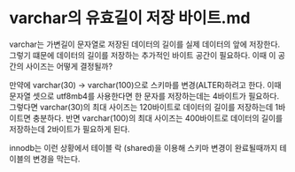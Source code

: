 # varchar의 유효길이 저장 바이트.md
varchar는 가변길이 문자열로 저장된 데이터의 길이를 실제 데이터의 앞에 저장한다. 
그렇기 떄문에 데이터의 길이를 저장하는 추가적인 바이트 공간이 필요하다. 
이때 이 공간의 사이즈는 어떻게 결정될까?

만약에 varchar(30) -> varchar(100)으로 스키마를 변경(ALTER)하려고 한다. 
이때 문자열 셋으로 utf8mb4를 사용한다면 한 문자를 저장하는데는 4바이트가 필요하다.
그렇다면 varchar(30)의 최대 사이즈는 120바이트로 데이터의 길이를 저장하는데 1바이트면 충분하다. 
반면 varchar(100)의 최대 사이즈는 400바이트로 데이터의 길이를 저장하는데 2바이트가 필요하게 된다. 

innodb는 이런 상황에서 테이블 락 (shared)을 이용해 스키마 변경이 완료될때까지 테이블의 변경을 막는다.
 
